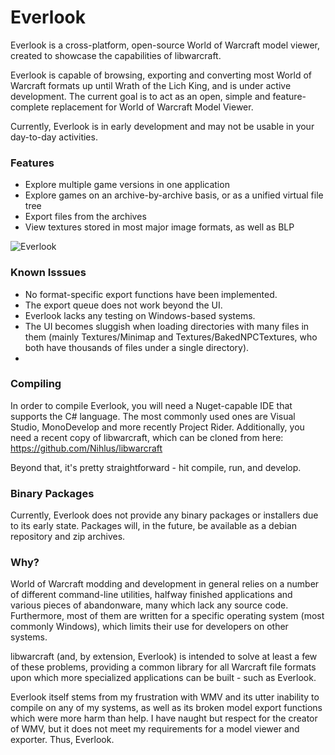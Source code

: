 # Everlook
Everlook is a cross-platform, open-source World of Warcraft model viewer, created to showcase the capabilities of libwarcraft.

Everlook is capable of browsing, exporting and converting most World of Warcraft formats up until 
Wrath of the Lich King, and is under active development. The current goal is to act as an open, simple
and feature-complete replacement for World of Warcraft Model Viewer.

Currently, Everlook is in early development and may not be usable in your day-to-day activities.

### Features
* Explore multiple game versions in one application
* Explore games on an archive-by-archive basis, or as a unified virtual file tree
* Export files from the archives
* View textures stored in most major image formats, as well as BLP

![Everlook](https://i.imgur.com/ZusgxJ7.png)

### Known Isssues
* No format-specific export functions have been implemented.
* The export queue does not work beyond the UI.
* Everlook lacks any testing on Windows-based systems.
* The UI becomes sluggish when loading directories with many files in them (mainly Textures/Minimap and Textures/BakedNPCTextures, who both have thousands of files under a single directory).
* 

### Compiling
In order to compile Everlook, you will need a Nuget-capable IDE that supports the C# language. The most commonly used ones are Visual Studio, MonoDevelop and more recently Project Rider. Additionally, you need a recent copy of libwarcraft, which can be cloned from here: https://github.com/Nihlus/libwarcraft

Beyond that, it's pretty straightforward - hit compile, run, and develop.

### Binary Packages
Currently, Everlook does not provide any binary packages or installers due to its early state. Packages will, 
in the future, be available as a debian repository and zip archives. 

### Why?
World of Warcraft modding and development in general relies on a number of different command-line utilities, halfway finished applications and various pieces of abandonware, many which lack any source code. Furthermore, most of them are written for a specific operating system (most commonly Windows), which limits their use for developers on other systems.

libwarcraft (and, by extension, Everlook) is intended to solve at least a few of these problems, providing a common library for all Warcraft file formats upon which more specialized applications can be built - such as Everlook. 

Everlook itself stems from my frustration with WMV and its utter inability to compile on any of my systems, as well as its broken model export functions which were more harm than help. I have naught but respect for the creator of WMV, but it does not meet my requirements for a model viewer and exporter. Thus, Everlook.
